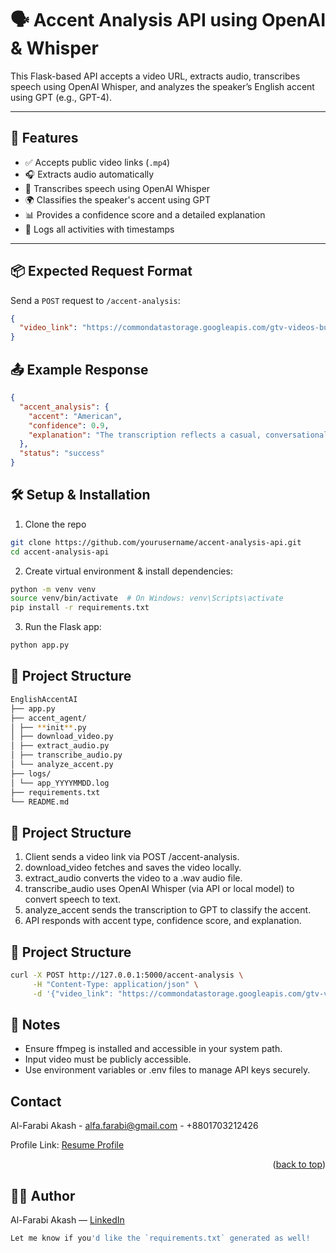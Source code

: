 # 🗣️ Accent Analysis API using OpenAI & Whisper

This Flask-based API accepts a video URL, extracts audio, transcribes speech using OpenAI Whisper, and analyzes the speaker’s English accent using GPT (e.g., GPT-4).

---

## 🚀 Features

- ✅ Accepts public video links (`.mp4`)
- 🎧 Extracts audio automatically
- 📝 Transcribes speech using OpenAI Whisper
- 🌍 Classifies the speaker's accent using GPT
- 📊 Provides a confidence score and a detailed explanation
- 📁 Logs all activities with timestamps

---

## 📦 Expected Request Format

Send a `POST` request to `/accent-analysis`:

```json
{
  "video_link": "https://commondatastorage.googleapis.com/gtv-videos-bucket/sample/WeAreGoingOnBullrun.mp4"
}
```

## 📤 Example Response

```json
{
  "accent_analysis": {
    "accent": "American",
    "confidence": 0.9,
    "explanation": "The transcription reflects a casual, conversational style typical of American English. Phrases like 'oh, yeah' and the reference to specific American car models (Ford SVT Raptor, Shelby GT500) suggest a cultural context rooted in the United States. Additionally, the use of 'we're going to' and the overall sentence structure align with American speech patterns. The speaker's enthusiasm and informal tone further support this classification."
  },
  "status": "success"
}
```

## 🛠️ Setup & Installation

1. Clone the repo

```bash
git clone https://github.com/yourusername/accent-analysis-api.git
cd accent-analysis-api
```

2. Create virtual environment & install dependencies:

```bash
python -m venv venv
source venv/bin/activate  # On Windows: venv\Scripts\activate
pip install -r requirements.txt
```

3. Run the Flask app:

```bash
python app.py
```

## 📁 Project Structure

```bash
EnglishAccentAI
├── app.py
├── accent_agent/
│ ├── **init**.py
│ ├── download_video.py
│ ├── extract_audio.py
│ ├── transcribe_audio.py
│ └── analyze_accent.py
├── logs/
│ └── app_YYYYMMDD.log
├── requirements.txt
└── README.md
```

## 📁 Project Structure

1. Client sends a video link via POST /accent-analysis.
2. download_video fetches and saves the video locally.
3. extract_audio converts the video to a .wav audio file.
4. transcribe_audio uses OpenAI Whisper (via API or local model) to convert speech to text.
5. analyze_accent sends the transcription to GPT to classify the accent.
6. API responds with accent type, confidence score, and explanation.

## 📁 Project Structure

```bash
curl -X POST http://127.0.0.1:5000/accent-analysis \
     -H "Content-Type: application/json" \
     -d '{"video_link": "https://commondatastorage.googleapis.com/gtv-videos-bucket/sample/WeAreGoingOnBullrun.mp4"}'
```

## 📌 Notes

- Ensure ffmpeg is installed and accessible in your system path.
- Input video must be publicly accessible.
- Use environment variables or .env files to manage API keys securely.

<!-- CONTACT -->

## Contact

Al-Farabi Akash - alfa.farabi@gmail.com - +8801703212426

Profile Link: [Resume Profile](https://farabiakash.github.io/)

<p align="right">(<a href="#readme-top">back to top</a>)</p>

<!-- Author -->

## 👨‍💻 Author

Al-Farabi Akash — [LinkedIn](https://www.linkedin.com/in/al-farabi-akash/)

```bash
Let me know if you'd like the `requirements.txt` generated as well!
```
